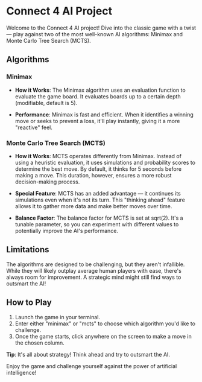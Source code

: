 # Connect 4 AI Project

Welcome to the Connect 4 AI project! Dive into the classic game with a twist — play against two of the most well-known AI algorithms: Minimax and Monte Carlo Tree Search (MCTS).

## Algorithms

### Minimax

- **How it Works**: The Minimax algorithm uses an evaluation function to evaluate the game board. It evaluates boards up to a certain depth (modifiable, default is 5).
  
- **Performance**: Minimax is fast and efficient. When it identifies a winning move or seeks to prevent a loss, it'll play instantly, giving it a more "reactive" feel.

### Monte Carlo Tree Search (MCTS)

- **How it Works**: MCTS operates differently from Minimax. Instead of using a heuristic evaluation, it uses simulations and probability scores to determine the best move. By default, it thinks for 5 seconds before making a move. This duration, however, ensures a more robust decision-making process.

- **Special Feature**: MCTS has an added advantage — it continues its simulations even when it's not its turn. This "thinking ahead" feature allows it to gather more data and make better moves over time.

- **Balance Factor**: The balance factor for MCTS is set at sqrt(2). It's a tunable parameter, so you can experiment with different values to potentially improve the AI's performance.

## Limitations

The algorithms are designed to be challenging, but they aren't infallible. While they will likely outplay average human players with ease, there's always room for improvement. A strategic mind might still find ways to outsmart the AI!

## How to Play

1. Launch the game in your terminal.
2. Enter either "minimax" or "mcts" to choose which algorithm you'd like to challenge.
3. Once the game starts, click anywhere on the screen to make a move in the chosen column.

**Tip**: It's all about strategy! Think ahead and try to outsmart the AI.

Enjoy the game and challenge yourself against the power of artificial intelligence!
